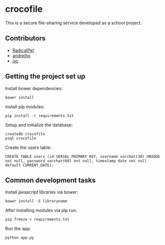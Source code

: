 crocofile
==========================

This is a secure file-sharing service developed as a school project.

Contributors
------------------------

* [RadicalPet](https://github.com/RadicalPet)
* [andreiho](https://github.com/andreiho)
* [jsc](https://github.com/skovsgaard/)

Getting the project set up
------------------------

Install bower dependencies:

```
bower install
```

Install pip modules:

```
pip install -r requirements.txt
```

Setup and initialize the database:

```
createdb crocofile
psql crocofile
```

Create the users table:

```
CREATE TABLE users (id SERIAL PRIMARY KEY, username varchar(30) UNIQUE not null, password varchar(60) not null, timestamp date not null default CURRENT_DATE);
```

Common development tasks
------------------------

Install javascript libraries via bower:

```
bower install -S libraryname
```

After installing modules via pip run:
```
pip freeze > requirements.txt
```

Run the app:

```
python app.py
```
